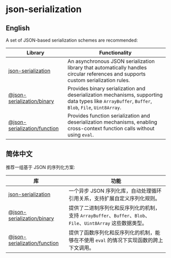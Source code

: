 # json-serialization

## English

A set of JSON-based serialization schemes are recommended:

| Library                                                                                                             | Functionality                                                                                                                                   |
| ------------------------------------------------------------------------------------------------------------------- | ----------------------------------------------------------------------------------------------------------------------------------------------- |
| [json-serialization](https://github.com/memo-cn/json-serialization/blob/main/packages/json/README.md)               | An asynchronous JSON serialization library that automatically handles circular references and supports custom serialization rules.              |
| [@json-serialization/binary](https://github.com/memo-cn/json-serialization/blob/main/packages/binary/README.md)     | Provides binary serialization and deserialization mechanisms, supporting data types like `ArrayBuffer`, `Buffer`, `Blob`, `File`, `Uint8Array`. |
| [@json-serialization/function](https://github.com/memo-cn/json-serialization/blob/main/packages/function/README.md) | Provides function serialization and deserialization mechanisms, enabling cross-context function calls without using `eval`.                     |

## 简体中文

推荐一组基于 JSON 的序列化方案:

| 库                                                                                                                        | 功能                                                                                                          |
| ------------------------------------------------------------------------------------------------------------------------- | ------------------------------------------------------------------------------------------------------------- |
| [json-serialization](https://github.com/memo-cn/json-serialization/blob/main/packages/json/README.zh-CN.md)               | 一个异步 JSON 序列化库，自动处理循环引用关系，支持扩展自定义序列化规则。                                      |
| [@json-serialization/binary](https://github.com/memo-cn/json-serialization/blob/main/packages/binary/README.zh-CN.md)     | 提供了二进制序列化和反序列化的机制，支持 `ArrayBuffer`、`Buffer`、`Blob`、`File`、`Uint8Array` 这些数据类型。 |
| [@json-serialization/function](https://github.com/memo-cn/json-serialization/blob/main/packages/function/README.zh-CN.md) | 提供了函数序列化和反序列化的机制，能够在不使用 `eval` 的情况下实现函数的跨上下文调用。                        |
